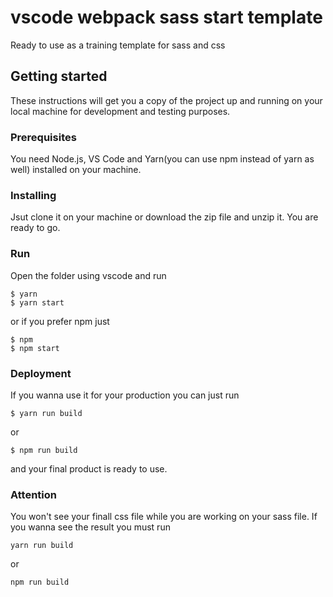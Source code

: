 # vscode webpack sass start template
Ready to use as a training template for sass and css

## Getting started
These instructions will get you a copy of the project up and running on your local machine for development and testing purposes.

### Prerequisites
You need Node.js, VS Code and Yarn(you can use npm instead of yarn as well) installed on your machine.

### Installing
Jsut clone it on your machine or download the zip file and unzip it.
You are ready to go.

### Run
Open the folder using vscode and run
```
$ yarn
$ yarn start
```
or if you prefer npm just
```
$ npm
$ npm start
```

### Deployment
If you wanna use it for your production you can just run
```
$ yarn run build
```
or
```
$ npm run build
```
and your final product is ready to use.

### Attention
You won't see your finall css file while you are working on your sass file.
If you wanna see the result you must run
```
yarn run build
```
or
```
npm run build
```

